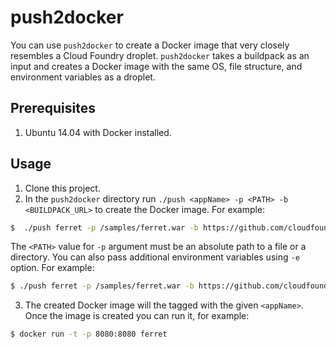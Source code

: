 # push2docker

You can use `push2docker` to create a Docker image that very closely resembles a Cloud Foundry droplet. `push2docker` takes a buildpack as an input and creates a Docker image with the same OS, file structure, and environment variables as a droplet.

## Prerequisites

1. Ubuntu 14.04 with Docker installed.

## Usage

1. Clone this project.
2. In the `push2docker` directory run `./push <appName> -p <PATH> -b <BUILDPACK_URL>` to create the Docker image. For example:

  ```bash
  $  ./push ferret -p /samples/ferret.war -b https://github.com/cloudfoundry/java-buildpack
  ```
  The `<PATH>` value for `-p` argument must be an absolute path to a file or a directory. You can also pass additional environment variables using `-e` option. For example:

  ```bash
  $ ./push ferret -p /samples/ferret.war -b https://github.com/cloudfoundry/ibm-websphere-liberty-buildpack.git -e IBM_JVM_LICENSE=XXX -e IBM_LIBERTY_LICENSE=YYY
  ```

3. The created Docker image will the tagged with the given `<appName>`. Once the image is created you can run it, for example:

  ```bash
  $ docker run -t -p 8080:8080 ferret
  ```


